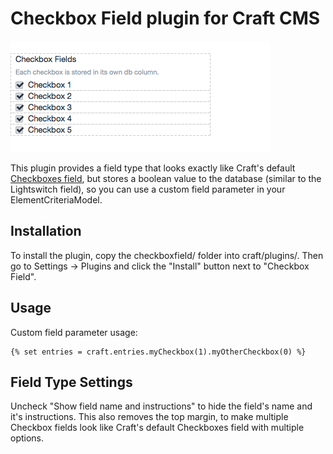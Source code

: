 # Checkbox Field plugin for Craft CMS

![Checkbox Field Type](https://github.com/carlcs/craft-checkboxfield/blob/master/resources/screenshot.png)

This plugin provides a field type that looks exactly like Craft's default [Checkboxes field][1], but stores a boolean value to the database (similar to the Lightswitch field), so you can use a custom field parameter in your ElementCriteriaModel.

## Installation

To install the plugin, copy the checkboxfield/ folder into craft/plugins/. Then go to Settings → Plugins and click the "Install" button next to "Checkbox Field".

## Usage

Custom field parameter usage:

    {% set entries = craft.entries.myCheckbox(1).myOtherCheckbox(0) %}

## Field Type Settings

Uncheck "Show field name and instructions" to hide the field's name and it's instructions. This also removes the top margin, to make multiple Checkbox fields look like Craft's default Checkboxes field with multiple options.


  [1]: https://craftcms.com/docs/checkboxes-fields
